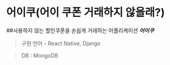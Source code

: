 # 어이쿠(어이 쿠폰 거래하지 않을래?)
##사용하지 않는 할인쿠폰을 손쉽게 거래하는 어플리케이션 ***어이쿠***
> 구현 언어 - React Native, Django

> DB : MongoDB
